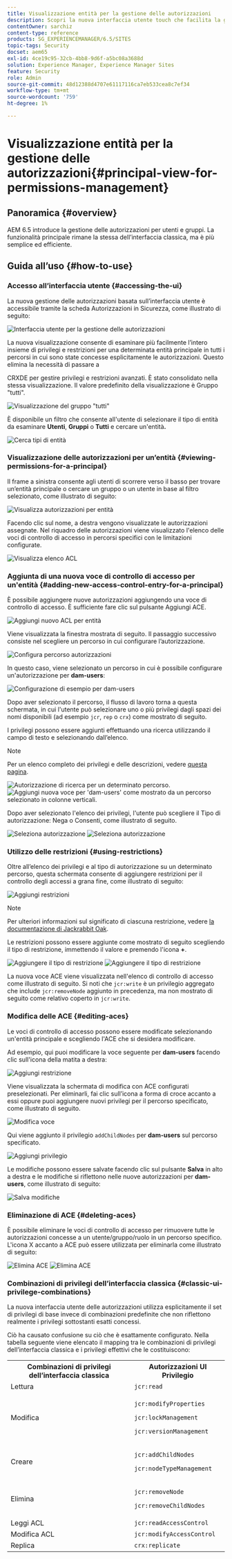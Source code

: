 ```yaml
---
title: Visualizzazione entità per la gestione delle autorizzazioni
description: Scopri la nuova interfaccia utente touch che facilita la gestione delle autorizzazioni.
contentOwner: sarchiz
content-type: reference
products: SG_EXPERIENCEMANAGER/6.5/SITES
topic-tags: Security
docset: aem65
exl-id: 4ce19c95-32cb-4bb8-9d6f-a5bc08a3688d
solution: Experience Manager, Experience Manager Sites
feature: Security
role: Admin
source-git-commit: 48d12388d4707e61117116ca7eb533cea8c7ef34
workflow-type: tm+mt
source-wordcount: '759'
ht-degree: 1%

---
```



# Visualizzazione entità per la gestione delle autorizzazioni{#principal-view-for-permissions-management}

## Panoramica {#overview}

AEM 6.5 introduce la gestione delle autorizzazioni per utenti e gruppi. La funzionalità principale rimane la stessa dell’interfaccia classica, ma è più semplice ed efficiente.

## Guida all’uso {#how-to-use}

### Accesso all’interfaccia utente {#accessing-the-ui}

La nuova gestione delle autorizzazioni basata sull’interfaccia utente è accessibile tramite la scheda Autorizzazioni in Sicurezza, come illustrato di seguito:

![Interfaccia utente per la gestione delle autorizzazioni](assets/screen_shot_2019-03-17at63333pm.png)

La nuova visualizzazione consente di esaminare più facilmente l’intero insieme di privilegi e restrizioni per una determinata entità principale in tutti i percorsi in cui sono state concesse esplicitamente le autorizzazioni. Questo elimina la necessità di passare a

CRXDE per gestire privilegi e restrizioni avanzati. È stato consolidato nella stessa visualizzazione. Il valore predefinito della visualizzazione è Gruppo &quot;tutti&quot;.

![Visualizzazione del gruppo &quot;tutti&quot;](assets/unu-1.png)

È disponibile un filtro che consente all&#39;utente di selezionare il tipo di entità da esaminare **Utenti**, **Gruppi** o **Tutti** e cercare un&#39;entità&#x200B;**.**

![Cerca tipi di entità](assets/image2019-3-20_23-52-51.png)

### Visualizzazione delle autorizzazioni per un’entità {#viewing-permissions-for-a-principal}

Il frame a sinistra consente agli utenti di scorrere verso il basso per trovare un’entità principale o cercare un gruppo o un utente in base al filtro selezionato, come illustrato di seguito:

![Visualizza autorizzazioni per entità](assets/doi-1.png)

Facendo clic sul nome, a destra vengono visualizzate le autorizzazioni assegnate. Nel riquadro delle autorizzazioni viene visualizzato l&#39;elenco delle voci di controllo di accesso in percorsi specifici con le limitazioni configurate.

![Visualizza elenco ACL](assets/trei-1.png)

### Aggiunta di una nuova voce di controllo di accesso per un&#39;entità {#adding-new-access-control-entry-for-a-principal}

È possibile aggiungere nuove autorizzazioni aggiungendo una voce di controllo di accesso. È sufficiente fare clic sul pulsante Aggiungi ACE.

![Aggiungi nuovo ACL per entità](assets/patru.png)

Viene visualizzata la finestra mostrata di seguito. Il passaggio successivo consiste nel scegliere un percorso in cui configurare l’autorizzazione.

![Configura percorso autorizzazioni](assets/cinci-1.png)

In questo caso, viene selezionato un percorso in cui è possibile configurare un&#39;autorizzazione per **dam-users**:

![Configurazione di esempio per dam-users](assets/sase-1.png)

Dopo aver selezionato il percorso, il flusso di lavoro torna a questa schermata, in cui l&#39;utente può selezionare uno o più privilegi dagli spazi dei nomi disponibili (ad esempio `jcr`, `rep` o `crx`) come mostrato di seguito.

I privilegi possono essere aggiunti effettuando una ricerca utilizzando il campo di testo e selezionando dall’elenco.

>[!NOTE]
>
>Per un elenco completo dei privilegi e delle descrizioni, vedere [questa pagina](/help/sites-administering/user-group-ac-admin.md#access-right-management).

![Autorizzazione di ricerca per un determinato percorso.](assets/image2019-3-21_0-5-47.png) ![Aggiungi nuova voce per &#39;dam-users&#39; come mostrato da un percorso selezionato in colonne verticali.](assets/image2019-3-21_0-6-53.png)

Dopo aver selezionato l&#39;elenco dei privilegi, l&#39;utente può scegliere il Tipo di autorizzazione: Nega o Consenti, come illustrato di seguito.

![Seleziona autorizzazione](assets/screen_shot_2019-03-17at63938pm.png) ![Seleziona autorizzazione](assets/screen_shot_2019-03-17at63947pm.png)

### Utilizzo delle restrizioni {#using-restrictions}

Oltre all’elenco dei privilegi e al tipo di autorizzazione su un determinato percorso, questa schermata consente di aggiungere restrizioni per il controllo degli accessi a grana fine, come illustrato di seguito:

![Aggiungi restrizioni](assets/image2019-3-21_1-4-14.png)

>[!NOTE]
>
>Per ulteriori informazioni sul significato di ciascuna restrizione, vedere [la documentazione di Jackrabbit Oak](https://jackrabbit.apache.org/oak/docs/security/authorization/restriction.html).

Le restrizioni possono essere aggiunte come mostrato di seguito scegliendo il tipo di restrizione, immettendo il valore e premendo l&#39;icona **+**.

![Aggiungere il tipo di restrizione](assets/sapte-1.png) ![Aggiungere il tipo di restrizione](assets/opt-1.png)

La nuova voce ACE viene visualizzata nell&#39;elenco di controllo di accesso come illustrato di seguito. Si noti che `jcr:write` è un privilegio aggregato che include `jcr:removeNode` aggiunto in precedenza, ma non mostrato di seguito come relativo coperto in `jcr:write`.

### Modifica delle ACE {#editing-aces}

Le voci di controllo di accesso possono essere modificate selezionando un&#39;entità principale e scegliendo l&#39;ACE che si desidera modificare.

Ad esempio, qui puoi modificare la voce seguente per **dam-users** facendo clic sull&#39;icona della matita a destra:

![Aggiungi restrizione](assets/image2019-3-21_0-35-39.png)

Viene visualizzata la schermata di modifica con ACE configurati preselezionati. Per eliminarli, fai clic sull’icona a forma di croce accanto a essi oppure puoi aggiungere nuovi privilegi per il percorso specificato, come illustrato di seguito.

![Modifica voce](assets/noua-1.png)

Qui viene aggiunto il privilegio `addChildNodes` per **dam-users** sul percorso specificato.

![Aggiungi privilegio](assets/image2019-3-21_0-45-35.png)

Le modifiche possono essere salvate facendo clic sul pulsante **Salva** in alto a destra e le modifiche si riflettono nelle nuove autorizzazioni per **dam-users**, come illustrato di seguito:

![Salva modifiche](assets/zece-1.png)

### Eliminazione di ACE {#deleting-aces}

È possibile eliminare le voci di controllo di accesso per rimuovere tutte le autorizzazioni concesse a un utente/gruppo/ruolo in un percorso specifico. L&#39;icona X accanto a ACE può essere utilizzata per eliminarla come illustrato di seguito:

![Elimina ACE](assets/image2019-3-21_0-53-19.png) ![Elimina ACE](assets/unspe.png)

### Combinazioni di privilegi dell’interfaccia classica {#classic-ui-privilege-combinations}

La nuova interfaccia utente delle autorizzazioni utilizza esplicitamente il set di privilegi di base invece di combinazioni predefinite che non riflettono realmente i privilegi sottostanti esatti concessi.

Ciò ha causato confusione su ciò che è esattamente configurato. Nella tabella seguente viene elencato il mapping tra le combinazioni di privilegi dell’interfaccia classica e i privilegi effettivi che le costituiscono:

<table>
 <tbody>
  <tr>
   <th>Combinazioni di privilegi dell’interfaccia classica</th>
   <th>Autorizzazioni UI Privilegio</th>
  </tr>
  <tr>
   <td>Lettura</td>
   <td><code>jcr:read</code></td>
  </tr>
  <tr>
   <td>Modifica</td>
   <td><p><code>jcr:modifyProperties</code></p> <p><code>jcr:lockManagement</code></p> <p><code>jcr:versionManagement</code></p> </td>
  </tr>
  <tr>
   <td>Creare</td>
   <td><p><code>jcr:addChildNodes</code></p> <p><code>jcr:nodeTypeManagement</code></p> </td>
  </tr>
  <tr>
   <td>Elimina</td>
   <td><p><code>jcr:removeNode</code></p> <p><code>jcr:removeChildNodes</code></p> </td>
  </tr>
  <tr>
   <td>Leggi ACL</td>
   <td><code>jcr:readAccessControl</code></td>
  </tr>
  <tr>
   <td>Modifica ACL</td>
   <td><code>jcr:modifyAccessControl</code></td>
  </tr>
  <tr>
   <td>Replica</td>
   <td><code>crx:replicate</code></td>
  </tr>
 </tbody>
</table>

